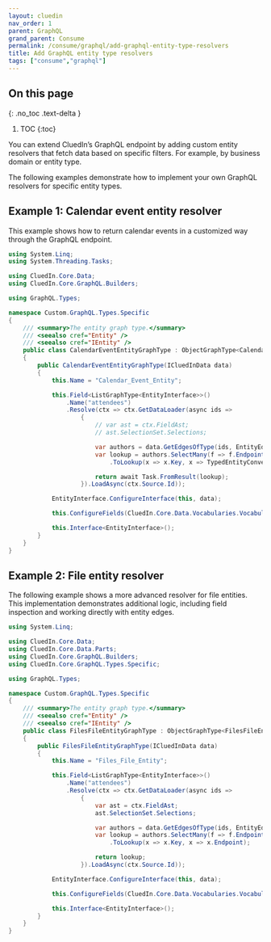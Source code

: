 ```yaml
---
layout: cluedin
nav_order: 1
parent: GraphQL
grand_parent: Consume
permalink: /consume/graphql/add-graphql-entity-type-resolvers
title: Add GraphQL entity type resolvers
tags: ["consume","graphql"]
---
```

## On this page
{: .no_toc .text-delta }
1. TOC
{:toc}

You can extend CluedIn’s GraphQL endpoint by adding custom entity resolvers that fetch data based on specific filters. For example, by business domain or entity type.

The following examples demonstrate how to implement your own GraphQL resolvers for specific entity types.

## Example 1: Calendar event entity resolver

This example shows how to return calendar events in a customized way through the GraphQL endpoint.


```csharp
using System.Linq;
using System.Threading.Tasks;

using CluedIn.Core.Data;
using CluedIn.Core.GraphQL.Builders;

using GraphQL.Types;

namespace Custom.GraphQL.Types.Specific
{
    /// <summary>The entity graph type.</summary>
    /// <seealso cref="Entity" />
    /// <seealso cref="IEntity" />
    public class CalendarEventEntityGraphType : ObjectGraphType<CalendarEventEntity>, IComplexGraphType<CalendarEventEntity>
    {
        public CalendarEventEntityGraphType(ICluedInData data)
        {
            this.Name = "Calendar_Event_Entity";

            this.Field<ListGraphType<EntityInterface>>()
                .Name("attendees")
                .Resolve(ctx => ctx.GetDataLoader(async ids =>
                    {
                        // var ast = ctx.FieldAst;
                        // ast.SelectionSet.Selections;

                        var authors = data.GetEdgesOfType(ids, EntityEdgeType.Attended);
                        var lookup = authors.SelectMany(f => f.Endpoints.Select(ff => new { Key = f.ContextEntityId, Endpoint = ff }))
                            .ToLookup(x => x.Key, x => TypedEntityConverter.CreateSpecificType(x.Endpoint));

                        return await Task.FromResult(lookup);
                    }).LoadAsync(ctx.Source.Id));

            EntityInterface.ConfigureInterface(this, data);

            this.ConfigureFields(CluedIn.Core.Data.Vocabularies.Vocabularies.CluedInEvent);

            this.Interface<EntityInterface>();
        }
    }
}
```

## Example 2: File entity resolver

The following example shows a more advanced resolver for file entities. This implementation demonstrates additional logic, including field inspection and working directly with entity edges.


```csharp
using System.Linq;

using CluedIn.Core.Data;
using CluedIn.Core.Data.Parts;
using CluedIn.Core.GraphQL.Builders;
using CluedIn.Core.GraphQL.Types.Specific;

using GraphQL.Types;

namespace Custom.GraphQL.Types.Specific
{
    /// <summary>The entity graph type.</summary>
    /// <seealso cref="Entity" />
    /// <seealso cref="IEntity" />
    public class FilesFileEntityGraphType : ObjectGraphType<FilesFileEntity>, IComplexGraphType<FilesFileEntity>
    {
        public FilesFileEntityGraphType(ICluedInData data)
        {
            this.Name = "Files_File_Entity";

            this.Field<ListGraphType<EntityInterface>>()
                .Name("attendees")
                .Resolve(ctx => ctx.GetDataLoader(async ids =>
                    {
                        var ast = ctx.FieldAst;
                        ast.SelectionSet.Selections;

                        var authors = data.GetEdgesOfType(ids, EntityEdgeType.Attended);
                        var lookup = authors.SelectMany(f => f.Endpoints.Select(ff => new { Key = f.ContextEntityId, Endpoint = ff }))
                            .ToLookup(x => x.Key, x => x.Endpoint);

                        return lookup;
                    }).LoadAsync(ctx.Source.Id));

            EntityInterface.ConfigureInterface(this, data);

            this.ConfigureFields(CluedIn.Core.Data.Vocabularies.Vocabularies.CluedInFile);

            this.Interface<EntityInterface>();
        }
    }
}
```